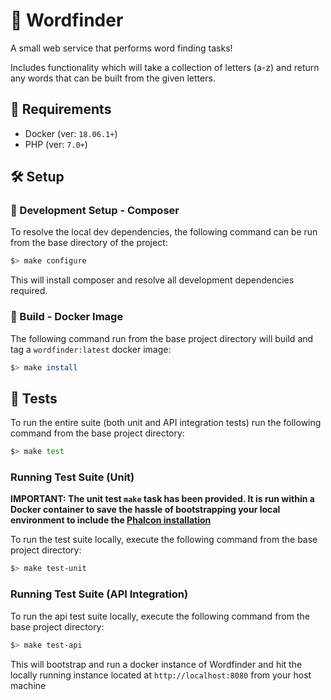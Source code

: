 # 📖 Wordfinder
A small web service that performs word finding tasks!

Includes functionality which will take a collection of letters (a-z) and return any words that can be built from the given letters.

## 👷‍ Requirements
+ Docker (ver: `18.06.1+`)
+ PHP (ver: `7.0+`)

## 🛠 Setup

### 🎻 Development Setup - Composer

To resolve the local dev dependencies, the following command can be run from the base directory of the project:

```bash
$> make configure
```

This will install composer and resolve all development dependencies required.

### 🐳 Build - Docker Image

The following command run from the base project directory will build and tag a `wordfinder:latest` docker image:

```bash
$> make install
```

## 📝 Tests

To run the entire suite (both unit and API integration tests) run the following command from the base project directory:

```bash
$> make test
```

### Running Test Suite (Unit)

**IMPORTANT: The unit test `make` task has been provided. It is run within a Docker container to save the hassle of bootstrapping your local environment to include the [Phalcon installation](https://docs.phalconphp.com/en/3.3/installation)**

To run the test suite locally, execute the following command from the base project directory:

```bash
$> make test-unit
```

### Running Test Suite (API Integration)

To run the api test suite locally, execute the following command from the base project directory:

```bash
$> make test-api
```

This will bootstrap and run a docker instance of Wordfinder and hit the locally running instance located at `http://localhost:8080` from your host machine